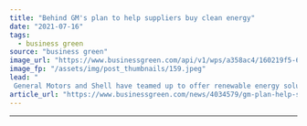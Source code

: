 ```yaml
---
title: "Behind GM's plan to help suppliers buy clean energy"
date: "2021-07-16"
tags: 
  - business green
source: "business green"
image_url: "https://www.businessgreen.com/api/v1/wps/a358ac4/160219f5-620d-4595-a086-c16a83fffb22/2/GM-Shell-RenewableEnergySolutions-185x114.jpeg"
image_fp: "/assets/img/post_thumbnails/159.jpeg"
lead: "
 General Motors and Shell have teamed up to offer renewable energy solutions to GM’s customers in Texas ..."
article_url: "https://www.businessgreen.com/news/4034579/gm-plan-help-suppliers-clean-energy"
---
```


---
